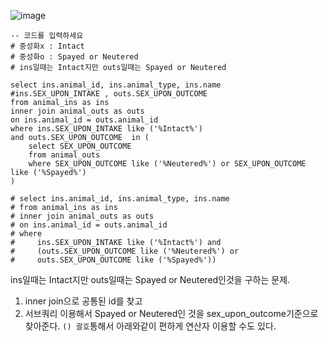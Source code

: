 ![image](https://user-images.githubusercontent.com/84604563/151905565-8f2c1857-751f-4ca1-8ae8-c13fc0d78117.png)

```mysql
-- 코드를 입력하세요
# 중성화x : Intact
# 중성화o : Spayed or Neutered
# ins일때는 Intact지만 outs일때는 Spayed or Neutered

select ins.animal_id, ins.animal_type, ins.name
#ins.SEX_UPON_INTAKE , outs.SEX_UPON_OUTCOME
from animal_ins as ins
inner join animal_outs as outs
on ins.animal_id = outs.animal_id
where ins.SEX_UPON_INTAKE like ('%Intact%')
and outs.SEX_UPON_OUTCOME  in (
    select SEX_UPON_OUTCOME
    from animal_outs
    where SEX_UPON_OUTCOME like ('%Neutered%') or SEX_UPON_OUTCOME like ('%Spayed%')
) 

# select ins.animal_id, ins.animal_type, ins.name
# from animal_ins as ins
# inner join animal_outs as outs
# on ins.animal_id = outs.animal_id
# where 
#     ins.SEX_UPON_INTAKE like ('%Intact%') and
#     (outs.SEX_UPON_OUTCOME like ('%Neutered%') or 
#     outs.SEX_UPON_OUTCOME like ('%Spayed%'))
```

ins일때는 Intact지만 outs일때는 Spayed or Neutered인것을 구하는 문제. 
1. inner join으로 공통된 id를 찾고  
2. 서브쿼리 이용해서 Spayed or Neutered인 것을 sex_upon_outcome기준으로 찾아준다. ```() 괄호```통해서 아래와같이 편하게 연산자 이용할 수도 있다.

